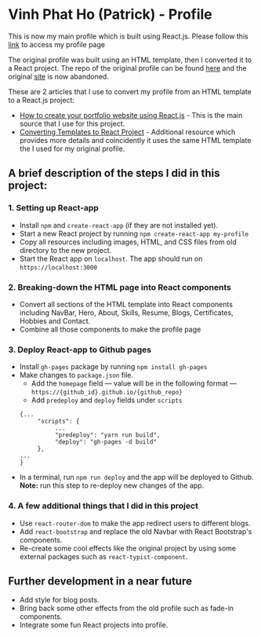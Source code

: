 # Vinh Phat Ho (Patrick) - Profile
This is now my main profile which is built using React.js. Please follow this [link](https://patrickho-134.github.io/my-profile/) to access my profile page

The original profile was built using an HTML template, then I converted it to a React project. The repo of the original profile can be found [here](https://github.com/PatrickHo-134/portfolio) and the original [site](https://patrickho-134.github.io/portfolio/) is now abandoned.

These are 2 articles that I use to convert my profile from an HTML template to a React.js project:
- [How to create your portfolio website using React.js](https://www.freecodecamp.org/news/portfolio-app-using-react-618814e35843/) - This is the main source that I use for this project.
- [Converting Templates to React Project](https://medium.com/tech-that-works/converting-templates-to-react-project-b737b0456fb8) - Additional resource which provides more details and coincidently it uses the same HTML template the I used for my original profile.

## A brief description of the steps I did in this project:
### 1. Setting up React-app
- Install `npm` and `create-react-app` (if they are not installed yet).
- Start a new React project by running `npm create-react-app my-profile`
- Copy all resources including images, HTML, and CSS files from old directory to the new project.
- Start the React app on `localhost`. The app should run on `https://localhost:3000`

### 2. Breaking-down the HTML page into React components
- Convert all sections of the HTML template into React components including NavBar, Hero, About, Skills, Resume, Blogs, Certificates, Hobbies and Contact.
- Combine all those components to make the profile page

### 3. Deploy React-app to Github pages
- Install `gh-pages` package by running `npm install gh-pages`
- Make changes to `package.json` file.
     - Add the `homepage` field — value will be in the following format — `https://{github_id}.github.io/{github_repo}`
     - Add `predeploy` and `deploy` fields under `scripts`
     ```
     {...
          "scripts": {
               ...
               "predeploy": "yarn run build",
               "deploy": "gh-pages -d build"
          },
     ...
     }
     ```
- In a terminal, run `npm run deploy` and the app will be deployed to Github. **Note:** run this step to re-deploy new changes of the app.

### 4. A few additional things that I did in this project
- Use `react-router-dom` to make the app redirect users to different blogs.
- Add `react-bootstrap` and replace the old Navbar with React Bootstrap's components.
- Re-create some cool effects like the original project by using some external packages such as `react-typist-component`.

## Further development in a near future
- Add style for blog posts.
- Bring back some other effects from the old profile such as fade-in components.
- Integrate some fun React projects into profile.

